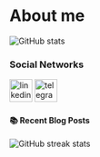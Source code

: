 # About me
 




![GitHub stats](https://github-readme-stats.vercel.app/api?username=xdevman&show_icons=true)  

### Social Networks
[<img src='https://img.icons8.com/color/48/000000/linkedin-circled--v1.png' alt='linkedin' height='40'>](https://www.linkedin.com/in/xdevman/)    [<img src='https://img.icons8.com/color/48/000000/telegram-app--v1.png' alt='telegram' height='40'>](https://t.me/sobhan0x)  


#### :books: Recent Blog Posts
<!-- BLOGPOSTS:START -->
<!-- BLOGPOSTS:END -->


![GitHub streak stats](https://github-readme-streak-stats.herokuapp.com/?user=xdevman)  

